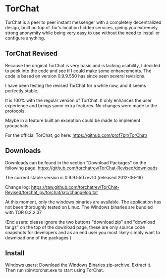 TorChat
=======

TorChat is a peer to peer instant messenger with a completely decentralized design, 
built on top of Tor's location hidden services, giving you extremely strong anonymity 
while being very easy to use without the need to install or configure anything.

TorChat Revised
---------------

Because the original TorChat is very basic and is lacking usability, I decided to peek 
into the code and see if I could make some enhancements. The code is based on version
0.9.9.550 has since seen several revisions.

I have been testing the revised TorChat for a while now, and it seems perfectly stable.

It is 100% with the regular version of TorChat. It only enhances the user experience and 
brings some extra features. No changes were made to the protocols.

Maybe in a feature built an exception could be made to implement groupchats.

For the official TorChat, go here:
https://github.com/prof7bit/TorChat/

Downloads
---------

Downloads can be found in the section "Download Packages" on the following page:
https://github.com/torchatrev/TorChat-Revised/downloads

The current stable version is 0.9.9.550.rev10 (released 2012-06-19)

Change log:
https://raw.github.com/torchatrev/TorChat-Revised/torchat_py/torchat/src/changelog.txt

At this moment, only the windows binaries are available. The application has not been thoroughly 
tested on Linux. The Windows binaries are bundled with TOR 0.2.2.37

(End users: please ignore the two buttons "download zip" and "download tar.gz" on
the top of the download page, these are only source code snapshots for developers 
and as an end user you most likely simply want to download one of the packages.)

Install
---------

Windows users:
Download the Windows Binaries zip-archive. Extract it. Then run /bin/torchat.exe to start 
using TorChat.
